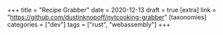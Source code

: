 +++
title = "Recipe Grabber"
date = 2020-12-13
draft = true
[extra]
link = "https://github.com/dustinknopoff/nytcooking-grabber"
[taxonomies]
categories = ["dev"]
tags = ["rust", "webassembly"]
+++


